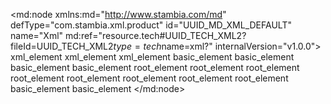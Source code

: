 <?xml version="1.0" encoding="UTF-8"?>
<md:node xmlns:md="http://www.stambia.com/md" defType="com.stambia.xml.product" id="UUID_MD_XML_DEFAULT" name="Xml" md:ref="resource.tech#UUID_TECH_XML2?fileId=UUID_TECH_XML2$type=tech$name=xml?" internalVersion="v1.0.0">
  <node defType="com.stambia.xml.datatype" id="_uIGcYJ1QEd6YPY_Z3ZWY1Q" name="string"/>
  <node defType="com.stambia.xml.datatype" id="_wlJGkJ1QEd6YPY_Z3ZWY1Q" name="integer"/>
  <node defType="com.stambia.xml.datatype" id="_GpcEMJ1REd6YPY_Z3ZWY1Q" name="decimal"/>
  <node defType="com.stambia.xml.datatype" id="_Hnr1IJ1REd6YPY_Z3ZWY1Q" name="boolean"/>
  <node defType="com.stambia.xml.datatype" id="_KBlEsJ1REd6YPY_Z3ZWY1Q" name="float"/>
  <node defType="com.stambia.xml.datatype" id="_KOxzMJ1REd6YPY_Z3ZWY1Q" name="double"/>
  <node defType="com.stambia.xml.datatype" id="_Ka6KsJ1REd6YPY_Z3ZWY1Q" name="duration"/>
  <node defType="com.stambia.xml.datatype" id="_Knq0UJ1REd6YPY_Z3ZWY1Q" name="dateTime"/>
  <node defType="com.stambia.xml.datatype" id="_QaypgJ1REd6YPY_Z3ZWY1Q" name="time"/>
  <node defType="com.stambia.xml.datatype" id="_QqnOMJ1REd6YPY_Z3ZWY1Q" name="date"/>
  <node defType="com.stambia.xml.datatype" id="_wT07obpxEd673KEEKWRhGw" name="anySimpleType"/>
  <node defType="com.stambia.xml.datatype" id="_r5LNUb7nEd6gabFu2zOXIA" name="int"/>
  <node defType="com.stambia.xml.datatype" id="_mSQMMZsREd-vZsrgbvQSLA" name="ID"/>
  <node defType="com.stambia.xml.datatype" id="_o8HxcZsREd-vZsrgbvQSLA" name="IDREF"/>
  <node defType="com.stambia.xml.datatype" id="_NjeI0ZsSEd-vZsrgbvQSLA" name="base64Binary"/>
  <node defType="com.stambia.xml.datatype" id="_PAEpsZsSEd-vZsrgbvQSLA" name="hexBinary"/>
  <node defType="com.stambia.xml.datatype" id="_O14CMWn7EeGcfPbLI0bDrQ" name="NCName"/>
  <node defType="com.stambia.xml.datatype" id="_UQ_nEWn7EeGcfPbLI0bDrQ" name="QName"/>
  <node defType="com.stambia.xml.datatype" id="_WADJ4Wn7EeGcfPbLI0bDrQ" name="Name"/>
  <node defType="com.stambia.xml.datatype" id="_2m-7UcqcEeGlWvMQddg1Cw" name="NMTOKEN"/>
  <node defType="com.stambia.xml.datatype" id="_lsQKATu7EeOdYKDCoBDeZg" name="short"/>
  <node defType="com.stambia.xml.datatype" id="_r83WoXOZEeOM-9bqJsVGwQ" name="negativeInteger"/>
  <node defType="com.stambia.xml.datatype" id="_unE6IXOZEeOM-9bqJsVGwQ" name="nonNegativeInteger"/>
  <node defType="com.stambia.xml.datatype" id="_vvqS0XOZEeOM-9bqJsVGwQ" name="nonPositiveInteger"/>
  <node defType="com.stambia.xml.datatype" id="_wsz3kXOZEeOM-9bqJsVGwQ" name="unsignedInt"/>
  <node defType="com.stambia.xml.datatype" id="_3sC6kXOZEeOM-9bqJsVGwQ" name="unsignedShort"/>
  <node defType="com.stambia.xml.datatype" id="_BJaM4XOaEeOM-9bqJsVGwQ" name="anyURI"/>
  <node defType="com.stambia.xml.datatype" id="_IAsNwXOaEeOM-9bqJsVGwQ" name="token"/>
  <node defType="com.stambia.xml.datatype" id="_ckCWAXOaEeOM-9bqJsVGwQ" name="ENTITY"/>
  <node defType="com.stambia.xml.datatype" id="_tZP_oXOaEeOM-9bqJsVGwQ" name="gDay"/>
  <node defType="com.stambia.xml.datatype" id="_wIewkXObEeOM-9bqJsVGwQ" name="gMonth"/>
  <node defType="com.stambia.xml.datatype" id="_w6320XObEeOM-9bqJsVGwQ" name="gMonthDay"/>
  <node defType="com.stambia.xml.datatype" id="_z7YacXObEeOM-9bqJsVGwQ" name="gYear"/>
  <node defType="com.stambia.xml.datatype" id="_1nhMIXObEeOM-9bqJsVGwQ" name="gYearMonth"/>
  <node defType="com.stambia.xml.datatype" id="_fpxCEfP-EeSkpuvNV7ymeQ" name="long"/>
  <node defType="com.stambia.xml.datatype" id="_6RgQ8f1aEeSMSp-l2VF1ew" name="ENTITIES"/>
  <node defType="com.stambia.xml.datatype" id="_7BDekf1aEeSMSp-l2VF1ew" name="IDREFS"/>
  <node defType="com.stambia.xml.datatype" id="_9HGlEf1aEeSMSp-l2VF1ew" name="NMTOKENS"/>
  <node defType="com.stambia.xml.datatype" id="_-W_fof1aEeSMSp-l2VF1ew" name="language"/>
  <node defType="com.stambia.xml.datatype" id="__cOCUf1aEeSMSp-l2VF1ew" name="byte"/>
  <node defType="com.stambia.xml.datatype" id="_A3wzQf1bEeSMSp-l2VF1ew" name="normalizedString"/>
  <node defType="com.stambia.xml.datatype" id="_EQQZEf1bEeSMSp-l2VF1ew" name="positiveInteger"/>
  <node defType="com.stambia.xml.datatype" id="_GSGVAf1bEeSMSp-l2VF1ew" name="unsignedByte"/>
  <node defType="com.stambia.xml.datatype" id="_HYiYof1bEeSMSp-l2VF1ew" name="unsignedLong"/>
  <node defType="com.stambia.xml.propertyField" id="_7A8v0qU4Eei4UYjp6OdKAQ" name="nodeName">
    <attribute defType="com.stambia.xml.propertyField.property" id="_7A8v06U4Eei4UYjp6OdKAQ" value="nodeName"/>
    <attribute defType="com.stambia.xml.propertyField.tag" id="_OKv0YDLuEeqNIoVw6e-Jcg">
      <values>xml_element</values>
    </attribute>
  </node>
  <node defType="com.stambia.xml.propertyField" id="_95qCUKU4Eei4UYjp6OdKAQ" name="nodePrefix">
    <attribute defType="com.stambia.xml.propertyField.property" id="_95qCUaU4Eei4UYjp6OdKAQ" value="nodePrefix"/>
    <attribute defType="com.stambia.xml.propertyField.tag" id="_QXoisDLuEeqNIoVw6e-Jcg">
      <values>xml_element</values>
    </attribute>
  </node>
  <node defType="com.stambia.xml.propertyField" id="__KbGoqU4Eei4UYjp6OdKAQ" name="nodeURI">
    <attribute defType="com.stambia.xml.propertyField.property" id="__KbGo6U4Eei4UYjp6OdKAQ" value="nodeURI"/>
    <attribute defType="com.stambia.xml.propertyField.tag" id="_RWszADLuEeqNIoVw6e-Jcg">
      <values>xml_element</values>
    </attribute>
  </node>
  <node defType="com.stambia.xml.propertyField" id="_2ZqboKU4Eei4UYjp6OdKAQ" name="nodeLocalName">
    <attribute defType="com.stambia.xml.propertyField.property" id="_5Z3dQKU4Eei4UYjp6OdKAQ" value="nodeLocalName"/>
    <attribute defType="com.stambia.xml.propertyField.tag" id="_STkq8DLuEeqNIoVw6e-Jcg">
      <values>basic_element</values>
    </attribute>
  </node>
  <node defType="com.stambia.xml.propertyField" id="_55G-AKU4Eei4UYjp6OdKAQ" name="nodeLocalPosition">
    <attribute defType="com.stambia.xml.propertyField.property" id="_55G-AaU4Eei4UYjp6OdKAQ" value="nodeLocalPosition"/>
    <attribute defType="com.stambia.xml.propertyField.tag" id="_TpLzADLuEeqNIoVw6e-Jcg">
      <values>basic_element</values>
    </attribute>
  </node>
  <node defType="com.stambia.xml.propertyField" id="_8prBIqU4Eei4UYjp6OdKAQ" name="nodePath">
    <attribute defType="com.stambia.xml.propertyField.property" id="_8prBI6U4Eei4UYjp6OdKAQ" value="nodePath"/>
    <attribute defType="com.stambia.xml.propertyField.tag" id="_UoKjwDLuEeqNIoVw6e-Jcg">
      <values>basic_element</values>
    </attribute>
  </node>
  <node defType="com.stambia.xml.propertyField" id="_AwgToKU5Eei4UYjp6OdKAQ" name="sortKey">
    <attribute defType="com.stambia.xml.propertyField.property" id="_AwgToaU5Eei4UYjp6OdKAQ" value="sortKey"/>
    <attribute defType="com.stambia.xml.propertyField.tag" id="_VtEWUDLuEeqNIoVw6e-Jcg">
      <values>basic_element</values>
    </attribute>
  </node>
  <node defType="com.stambia.xml.propertyField" id="_KnUnx6U5Eei4UYjp6OdKAQ" name="fileName">
    <attribute defType="com.stambia.xml.propertyField.property" id="_KnUnyKU5Eei4UYjp6OdKAQ" value="fileName"/>
    <attribute defType="com.stambia.xml.propertyField.tag" id="_tHGX0DLuEeqNIoVw6e-Jcg">
      <values>root_element</values>
    </attribute>
  </node>
  <node defType="com.stambia.xml.propertyField" id="_S78wYqU5Eei4UYjp6OdKAQ" name="filePath">
    <attribute defType="com.stambia.xml.propertyField.property" id="_S78wY6U5Eei4UYjp6OdKAQ" value="filePath"/>
    <attribute defType="com.stambia.xml.propertyField.tag" id="_t99uYDLuEeqNIoVw6e-Jcg">
      <values>root_element</values>
    </attribute>
  </node>
  <node defType="com.stambia.xml.propertyField" id="_Wo3HAKU5Eei4UYjp6OdKAQ" name="fileParentName">
    <attribute defType="com.stambia.xml.propertyField.property" id="_Wo3HAaU5Eei4UYjp6OdKAQ" value="fileParentName"/>
    <attribute defType="com.stambia.xml.propertyField.tag" id="_uucJEDLuEeqNIoVw6e-Jcg">
      <values>root_element</values>
    </attribute>
  </node>
  <node defType="com.stambia.xml.propertyField" id="_UjjnYqU5Eei4UYjp6OdKAQ" name="fileParentPath">
    <attribute defType="com.stambia.xml.propertyField.property" id="_UjjnY6U5Eei4UYjp6OdKAQ" value="fileParentPath"/>
    <attribute defType="com.stambia.xml.propertyField.tag" id="_vfLpgDLuEeqNIoVw6e-Jcg">
      <values>root_element</values>
    </attribute>
  </node>
  <node defType="com.stambia.xml.propertyField" id="_bVkGsKU5Eei4UYjp6OdKAQ" name="fileAbsolutePath">
    <attribute defType="com.stambia.xml.propertyField.property" id="_b-5XkKU5Eei4UYjp6OdKAQ" value="fileAbsolutePath"/>
    <attribute defType="com.stambia.xml.propertyField.tag" id="_wUzp8DLuEeqNIoVw6e-Jcg">
      <values>root_element</values>
    </attribute>
  </node>
  <node defType="com.stambia.xml.propertyField" id="_ckRVgKU5Eei4UYjp6OdKAQ" name="fileCanonicalPath">
    <attribute defType="com.stambia.xml.propertyField.property" id="_dNZLAKU5Eei4UYjp6OdKAQ" value="fileCanonicalPath"/>
    <attribute defType="com.stambia.xml.propertyField.tag" id="_xcZkIDLuEeqNIoVw6e-Jcg">
      <values>root_element</values>
    </attribute>
  </node>
  <node defType="com.stambia.xml.propertyField" id="_eEHXoKU5Eei4UYjp6OdKAQ" name="fileTotalSpace">
    <attribute defType="com.stambia.xml.propertyField.property" id="_evvukKU5Eei4UYjp6OdKAQ" value="fileTotalSpace"/>
    <attribute defType="com.stambia.xml.propertyField.tag" id="_ybLgkDLuEeqNIoVw6e-Jcg">
      <values>root_element</values>
    </attribute>
  </node>
  <node defType="com.stambia.xml.propertyField" id="_f0nE4KU5Eei4UYjp6OdKAQ" name="fileSequenceNumber">
    <attribute defType="com.stambia.xml.propertyField.property" id="_gglaEKU5Eei4UYjp6OdKAQ" value="fileSequenceNumber"/>
    <attribute defType="com.stambia.xml.propertyField.tag" id="_zREmwDLuEeqNIoVw6e-Jcg">
      <values>root_element</values>
    </attribute>
  </node>
  <node defType="com.stambia.xml.propertyField" id="_IqysMtUAEeu8GYuyTrynhQ" name="nodeUUID">
    <attribute defType="com.stambia.xml.propertyField.property" id="_PagFcNUAEeu8GYuyTrynhQ" value="nodeUUID"/>
    <attribute defType="com.stambia.xml.propertyField.tag" id="_QGnkkNUAEeu8GYuyTrynhQ">
      <values>basic_element</values>
    </attribute>
  </node>
  <node defType="com.stambia.xml.propertyField" id="_arTFAtWUEeu0n-TrqBvcXg" name="nodeAbsolutePosition">
    <attribute defType="com.stambia.xml.propertyField.property" id="_cLu9ANWUEeu0n-TrqBvcXg" value="nodeAbsolutePosition"/>
    <attribute defType="com.stambia.xml.propertyField.tag" id="_cw0AANWUEeu0n-TrqBvcXg">
      <values>basic_element</values>
    </attribute>
  </node>
</md:node>